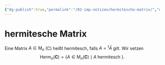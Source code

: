 ```yaml
---
{"dg-publish":true,"permalink":"/02-imp-notizen/hermitesche-matrix/","dgHomeLink":true,"dgPassFrontmatter":false}
---
```


# hermitesche Matrix
Eine Matrix $A \in \mathrm{M}_{n}$ (C) heißt hermitesch, falls $A={ }^{t} \bar{A}$ gilt. Wir setzen
$$
\operatorname{Herm}_{n}(\mathbf{C})=\left\{A \in \mathrm{M}_{n}(\mathbf{C}) \mid A \text { hermitesch }\right\} .
$$
